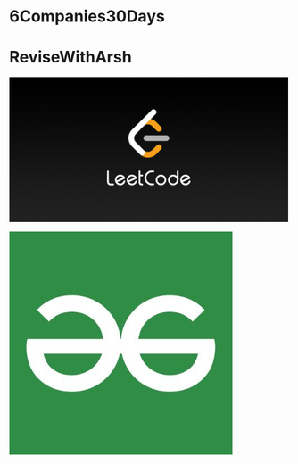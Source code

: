 # 6Companies30Days
# ReviseWithArsh

![image](LeetCode_Sharing.png)



![image](1ZRVN-QB_400x400.jpg)
